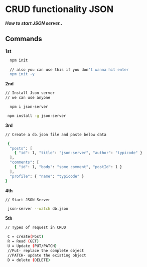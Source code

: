 # 
# CRUD functionality JSON 

***How to start JSON server..***

## Commands


**1st**
```bash
  npm init
  
  // also you can use this if you don't wanna hit enter
  npm init -y
```

**2nd**

```bash
// Install Json server
// we can use anyone 

  npm i json-server

 npm install -g json-server
```

**3rd**

```bash
// Create a db.json file and paste below data 

 {
  "posts": [
    { "id": 1, "title": "json-server", "author": "typicode" }
  ],
  "comments": [
    { "id": 1, "body": "some comment", "postId": 1 }
  ],
  "profile": { "name": "typicode" }
}
```

**4th**

```bash
// Start JSON Server

 json-server --watch db.json
```

**5th**

```bash
// Types of request in CRUD

 C = create(Post)
 R = Read (GET)
 U = Update (PUT/PATCH)
 //Put- replace the complete object
 //PATCH- update the existing object
 D = delete (DELETE)
 
```


